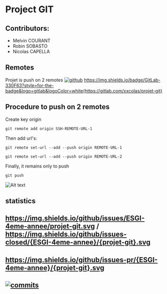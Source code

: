 # Project GIT

<h2>Contributors:</h2>

- Melvin COURANT<br>
- Robin SOBASTO<br>
- Nicolas CAPELLA<br>

<h2>Remotes</h2>

Projet is push on 2 remotes
[![github](https://img.shields.io/badge/GitHub-100000?style=for-the-badge&logo=github&logoColor=whitey)](https://github.com/ESGI-4eme-annee/projet-git) https://img.shields.io/badge/GitLab-330F63?style=for-the-badge&logo=gitlab&logoColor=white(https://gitlab.com/xxcolas/projet-git)

<h2>Procedure to push on 2 remotes</h2>

Create key origin
```
git remote add origin SSH-REMOTE-URL-1
```

Then add url's:
```
git remote set-url --add --push origin REMOTE-URL-1
```
```
git remote set-url --add --push origin REMOTE-URL-2
```

Finally, it remains only to push
```
git push
```

![Alt text](src/img/push-on-two-remotes.png?raw=true "Push on two remotes")


<h2>statistics</h2>

https://img.shields.io/github/issues/ESGI-4eme-annee/projet-git.svg / https://img.shields.io/github/issues-closed/{ESGI-4eme-annee}/{projet-git}.svg
---
https://img.shields.io/github/issues-pr/{ESGI-4eme-annee}/{projet-git}.svg
---
[![commits](https://badgen.net/github/commits/ESGI-4eme-annee/projet-git/main)](https://github.com/ESGI-4eme-annee/projet-git/commits/main?icon=github&color=green)
---
